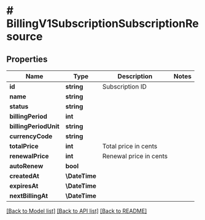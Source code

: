# # BillingV1SubscriptionSubscriptionResource

## Properties

Name | Type | Description | Notes
------------ | ------------- | ------------- | -------------
**id** | **string** | Subscription ID |
**name** | **string** |  |
**status** | **string** |  |
**billingPeriod** | **int** |  |
**billingPeriodUnit** | **string** |  |
**currencyCode** | **string** |  |
**totalPrice** | **int** | Total price in cents |
**renewalPrice** | **int** | Renewal price in cents |
**autoRenew** | **bool** |  |
**createdAt** | **\DateTime** |  |
**expiresAt** | **\DateTime** |  |
**nextBillingAt** | **\DateTime** |  |

[[Back to Model list]](../../README.md#models) [[Back to API list]](../../README.md#endpoints) [[Back to README]](../../README.md)
